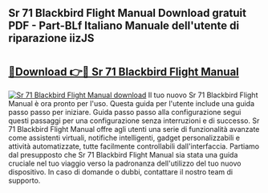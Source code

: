 ## Sr 71 Blackbird Flight Manual Download gratuit PDF - Part-BLf Italiano Manuale dell'utente di riparazione iizJS

# <h2><a href="http://dfh1lo2.blite.top/?on=Sr+71+Blackbird+Flight+Manual">🔗Download 👉🔴 Sr 71 Blackbird Flight Manual</a></h2>

[![Sr 71 Blackbird Flight Manual download](https://i.imgur.com/lujVjoI.png)](http://dfh1lo2.blite.top/?on=Sr+71+Blackbird+Flight+Manual)
Il tuo nuovo Sr 71 Blackbird Flight Manual è ora pronto per l'uso. Questa guida per l'utente include una guida passo passo per iniziare. Guida passo passo alla configurazione segui questi passaggi per una configurazione senza interruzioni e di successo. Sr 71 Blackbird Flight Manual offre agli utenti una serie di funzionalità avanzate come assistenti virtuali, notifiche intelligenti, gadget personalizzabili e attività automatizzate, tutte facilmente controllabili dall'interfaccia. Partiamo dal presupposto che Sr 71 Blackbird Flight Manual sia stata una guida cruciale nel tuo viaggio verso la padronanza dell'utilizzo del tuo nuovo dispositivo. In caso di domande o dubbi, contattare il nostro team di supporto.
